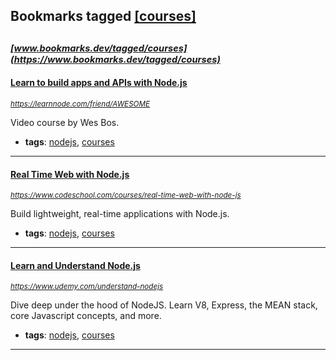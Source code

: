 ## Bookmarks tagged [[courses]](https://www.bookmarks.dev?q=[courses])

_<sup><sup>[www.bookmarks.dev/tagged/courses](https://www.bookmarks.dev/tagged/courses)</sup></sup>_
---
#### [Learn to build apps and APIs with Node.js](https://learnnode.com/friend/AWESOME)
_<sup>https://learnnode.com/friend/AWESOME</sup>_

Video course by Wes Bos.
* **tags**: [nodejs](../tagged/nodejs.md), [courses](../tagged/courses.md)
---
#### [Real Time Web with Node.js](https://www.codeschool.com/courses/real-time-web-with-node-js)
_<sup>https://www.codeschool.com/courses/real-time-web-with-node-js</sup>_

Build lightweight, real-time applications with Node.js.
* **tags**: [nodejs](../tagged/nodejs.md), [courses](../tagged/courses.md)
---
#### [Learn and Understand Node.js](https://www.udemy.com/understand-nodejs)
_<sup>https://www.udemy.com/understand-nodejs</sup>_

Dive deep under the hood of NodeJS. Learn V8, Express, the MEAN stack, core Javascript concepts, and more.
* **tags**: [nodejs](../tagged/nodejs.md), [courses](../tagged/courses.md)
---
